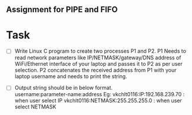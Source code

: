 ## Assignment for PIPE and FIFO ##

# Task

* [ ] Write Linux C program to create two processes P1 and P2. P1 Needs to read network parameters like IP/NETMASK/gateway/DNS address of WiFi/Ethernet interface of your laptop and passes it to P2 as per user selection. P2 concatenates the received address from P1 with your laptop username and needs to print the string.

* [ ] Output string should be in below format.  
     username:parameter-name:address 
     Eg: vkchlt0116:IP:192.168.239.70 : when user select IP
         vkchlt0116:NETMASK:255.255.255.0 : when user select NETMASK
